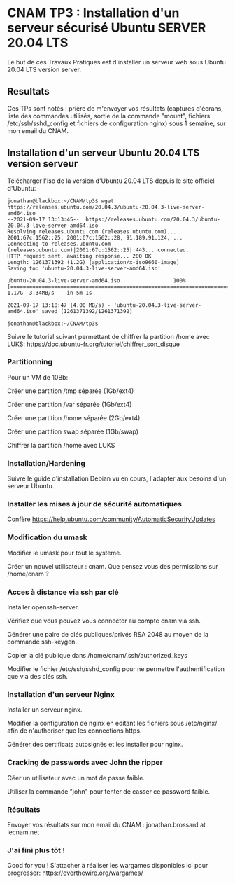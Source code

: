 
# CNAM TP3 : Installation d'un serveur sécurisé Ubuntu SERVER 20.04 LTS

Le but de ces Travaux Pratiques est d'installer un serveur web sous Ubuntu 20.04 LTS version server.

## Resultats

Ces TPs sont notés : prière de m'envoyer vos résultats (captures d'écrans, liste des commandes utilisés, sortie de la commande "mount", fichiers /etc/ssh/sshd_config et fichiers de configuration nginx) sous 1 semaine, sur mon email du CNAM.

## Installation d'un serveur Ubuntu 20.04 LTS version serveur

Télécharger l'iso de la version d'Ubuntu 20.04 LTS depuis le site officiel d'Ubuntu:

	jonathan@blackbox:~/CNAM/tp3$ wget https://releases.ubuntu.com/20.04.3/ubuntu-20.04.3-live-server-amd64.iso                                                         
	--2021-09-17 13:13:45--  https://releases.ubuntu.com/20.04.3/ubuntu-20.04.3-live-server-amd64.iso
	Resolving releases.ubuntu.com (releases.ubuntu.com)... 2001:67c:1562::25, 2001:67c:1562::28, 91.189.91.124, ...
	Connecting to releases.ubuntu.com (releases.ubuntu.com)|2001:67c:1562::25|:443... connected.
	HTTP request sent, awaiting response... 200 OK
	Length: 1261371392 (1.2G) [application/x-iso9660-image]
	Saving to: 'ubuntu-20.04.3-live-server-amd64.iso'

	ubuntu-20.04.3-live-server-amd64.iso                 100%[=====================================================================================================================>]   1.17G  3.34MB/s    in 5m 1s   

	2021-09-17 13:18:47 (4.00 MB/s) - 'ubuntu-20.04.3-live-server-amd64.iso' saved [1261371392/1261371392]

	jonathan@blackbox:~/CNAM/tp3$

Suivre le tutorial suivant permettant de chiffrer la partition /home avec LUKS: https://doc.ubuntu-fr.org/tutoriel/chiffrer_son_disque

### Partitionning

Pour un VM de 10Bb:

Créer une partition /tmp séparée (1Gb/ext4)

Créer une partition /var séparée (1Gb/ext4)

Créer une partition /home séparée (2Gb/ext4)

Créer une partition swap séparée (1Gb/swap)

Chiffrer la partition /home avec LUKS

### Installation/Hardening

Suivre le guide d'installation Debian vu en cours, l'adapter aux besoins d'un serveur Ubuntu.

### Installer les mises à jour de sécurité automatiques

Confère https://help.ubuntu.com/community/AutomaticSecurityUpdates

### Modification du umask

Modifier le umask pour tout le systeme.

Créer un nouvel utilisateur : cnam. Que pensez vous des permissions sur /home/cnam ?

### Acces à distance via ssh par clé

Installer openssh-server.

Vérifiez que vous pouvez vous connecter au compte cnam via ssh.

Générer une paire de clés publiques/privés RSA 2048 au moyen de la commande ssh-keygen.

Copier la clé publique dans /home/cnam/.ssh/authorized_keys

Modifier le fichier /etc/ssh/sshd_config pour ne permettre l'authentification que via des clés ssh.


### Installation d'un serveur Nginx

Installer un serveur nginx.

Modifier la configuration de nginx en editant les fichiers sous /etc/nginx/ afin de n'authoriser que les connections https.

Générer des certificats autosignés et les installer pour nginx.


### Cracking de passwords avec John the ripper

Céer un utilisateur avec un mot de passe faible.

Utiliser la commande "john" pour tenter de casser ce password faible.

### Résultats

Envoyer vos résultats sur mon email du CNAM : jonathan.brossard at lecnam.net


### J'ai fini plus tôt !

Good for you ! S'attacher à réaliser les wargames disponibles ici pour progresser: https://overthewire.org/wargames/



